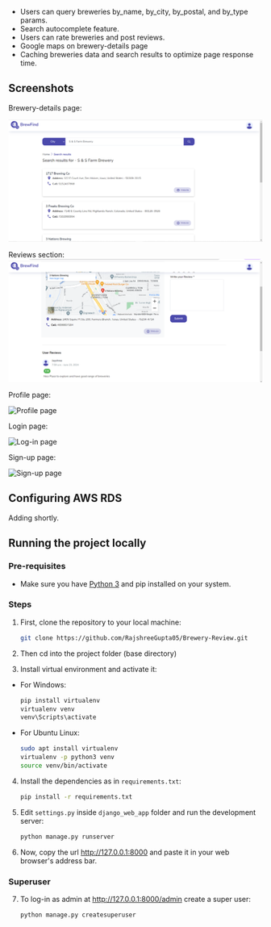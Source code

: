* Users can query breweries by_name, by_city, by_postal, and by_type params.
* Search autocomplete feature.
* Users can rate breweries and post reviews.
* Google maps on brewery-details page
* Caching breweries data and search results to optimize page response time.


## Screenshots

Brewery-details page:

![Brewery-details page](https://github.com/RajshreeGupta05/Brewery-Review/blob/main/Screenshots/brew_list.png)
<br>

Reviews section:
![Reviews section](https://github.com/RajshreeGupta05/Brewery-Review/blob/main/Screenshots/review.png)
<br>




Profile page:

![Profile page](https://github.com/Rmariner25/moengage_brewery/blob/main/Screenshots/profile.png)
<br>

Login page:

![Log-in page](https://github.com/RajshreeGupta05/Brewery-Review/blob/main/login_page.png)
<br>

Sign-up page:

![Sign-up page](https://github.com/RajshreeGupta05/Brewery-Review/blob/main/sign_up.png)
<br>
## Configuring AWS RDS 

Adding shortly.

## Running the project locally

### Pre-requisites

* Make sure you have [Python 3](https://www.python.org/downloads/) and pip installed on your system.

### Steps

1. First, clone the repository to your local machine: 
  
   ```bash
   git clone https://github.com/RajshreeGupta05/Brewery-Review.git
   ```
  
2. Then cd into the project folder (base directory)

3. Install virtual environment and activate it:
* For Windows:
   ```bash
   pip install virtualenv
   virtualenv venv
   venv\Scripts\activate
   ```
* For Ubuntu Linux:
   ```bash
   sudo apt install virtualenv
   virtualenv -p python3 venv
   source venv/bin/activate
   ```
  
4. Install the dependencies as in `requirements.txt`:
  
   ```bash
   pip install -r requirements.txt
   ```
  
5. Edit `settings.py` inside `django_web_app` folder and run the development server:

   ```bash
   python manage.py runserver
   ```

6. Now, copy the url http://127.0.0.1:8000 and paste it in your web browser's address bar. 

### Superuser

7. To log-in as admin at http://127.0.0.1:8000/admin create a super user:

   ```bash
   python manage.py createsuperuser
   ```
